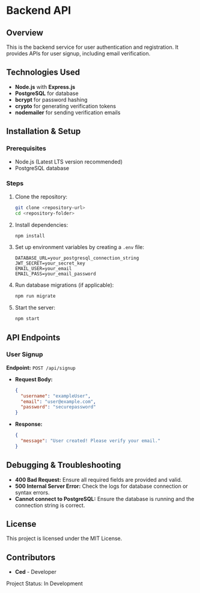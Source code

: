 # Backend API

## Overview

This is the backend service for user authentication and registration. It provides APIs for user signup, including email verification.

## Technologies Used

- **Node.js** with **Express.js**
- **PostgreSQL** for database
- **bcrypt** for password hashing
- **crypto** for generating verification tokens
- **nodemailer** for sending verification emails

## Installation & Setup

### Prerequisites

- Node.js (Latest LTS version recommended)
- PostgreSQL database

### Steps

1. Clone the repository:
   ```bash
   git clone <repository-url>
   cd <repository-folder>
   ```
2. Install dependencies:
   ```bash
   npm install
   ```
3. Set up environment variables by creating a `.env` file:
   ```env
   DATABASE_URL=your_postgresql_connection_string
   JWT_SECRET=your_secret_key
   EMAIL_USER=your_email
   EMAIL_PASS=your_email_password
   ```
4. Run database migrations (if applicable):
   ```bash
   npm run migrate
   ```
5. Start the server:
   ```bash
   npm start
   ```

## API Endpoints

### **User Signup**

**Endpoint:** `POST /api/signup`

- **Request Body:**
  ```json
  {
    "username": "exampleUser",
    "email": "user@example.com",
    "password": "securepassword"
  }
  ```
- **Response:**
  ```json
  {
    "message": "User created! Please verify your email."
  }
  ```

## Debugging & Troubleshooting

- **400 Bad Request:** Ensure all required fields are provided and valid.
- **500 Internal Server Error:** Check the logs for database connection or syntax errors.
- **Cannot connect to PostgreSQL:** Ensure the database is running and the connection string is correct.

## License

This project is licensed under the MIT License.

## Contributors

- **Ced** - Developer

Project Status: In Development
